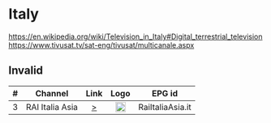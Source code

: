 <h1>Italy</h1>

https://en.wikipedia.org/wiki/Television_in_Italy#Digital_terrestrial_television
https://www.tivusat.tv/sat-eng/tivusat/multicanale.aspx

<h2>Invalid</h2>

| #   | Channel        | Link  | Logo | EPG id |
|:---:|:--------------:|:-----:|:----:|:------:|
| 3  | RAI Italia Asia   | [>](http://49.0.64.96:8007/RAI_Asia) | <img height="20" src="https://www.tvdream.net/img/rai-italia-bg.jpg"/> | RaiItaliaAsia.it |
